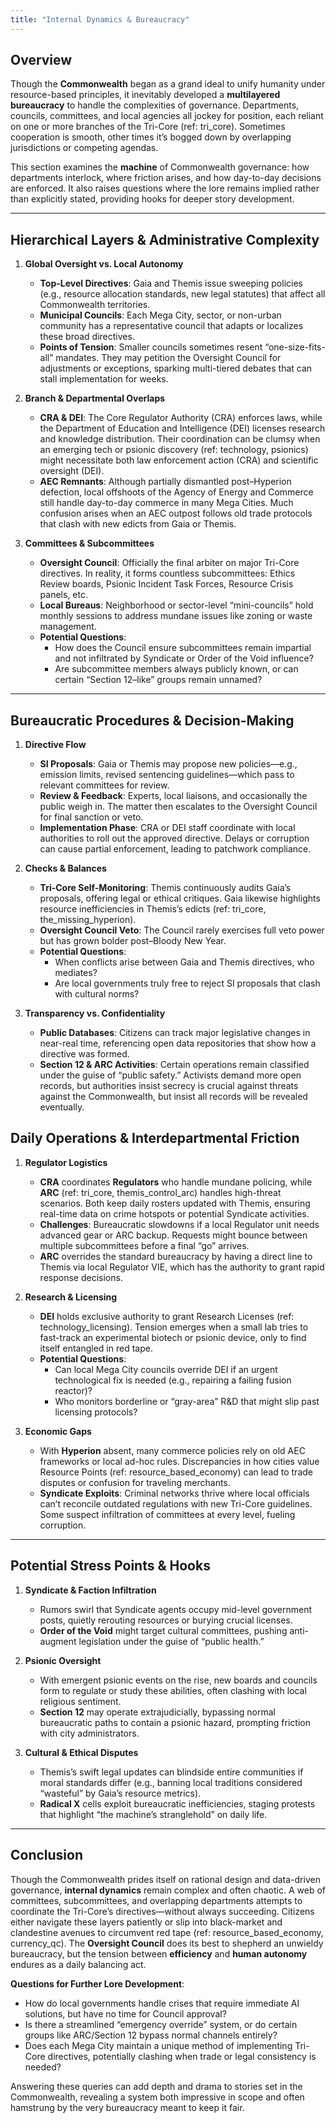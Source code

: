 ```yaml
---
title: "Internal Dynamics & Bureaucracy"
---
```


## Overview
Though the **Commonwealth** began as a grand ideal to unify humanity under resource-based principles, it inevitably developed a **multilayered bureaucracy** to handle the complexities of governance. Departments, councils, committees, and local agencies all jockey for position, each reliant on one or more branches of the Tri-Core (ref: tri_core). Sometimes cooperation is smooth, other times it’s bogged down by overlapping jurisdictions or competing agendas.

This section examines the **machine** of Commonwealth governance: how departments interlock, where friction arises, and how day-to-day decisions are enforced. It also raises questions where the lore remains implied rather than explicitly stated, providing hooks for deeper story development.

---

## Hierarchical Layers & Administrative Complexity

1. **Global Oversight vs. Local Autonomy**
   - **Top-Level Directives**: Gaia and Themis issue sweeping policies (e.g., resource allocation standards, new legal statutes) that affect all Commonwealth territories.  
   - **Municipal Councils**: Each Mega City, sector, or non-urban community has a representative council that adapts or localizes these broad directives.  
   - **Points of Tension**: Smaller councils sometimes resent “one-size-fits-all” mandates. They may petition the Oversight Council for adjustments or exceptions, sparking multi-tiered debates that can stall implementation for weeks.

2. **Branch & Departmental Overlaps**
   - **CRA & DEI**: The Core Regulator Authority (CRA) enforces laws, while the Department of Education and Intelligence (DEI) licenses research and knowledge distribution. Their coordination can be clumsy when an emerging tech or psionic discovery (ref: technology, psionics) might necessitate both law enforcement action (CRA) and scientific oversight (DEI).  
   - **AEC Remnants**: Although partially dismantled post–Hyperion defection, local offshoots of the Agency of Energy and Commerce still handle day-to-day commerce in many Mega Cities. Much confusion arises when an AEC outpost follows old trade protocols that clash with new edicts from Gaia or Themis.

3. **Committees & Subcommittees**
   - **Oversight Council**: Officially the final arbiter on major Tri-Core directives. In reality, it forms countless subcommittees: Ethics Review boards, Psionic Incident Task Forces, Resource Crisis panels, etc.  
   - **Local Bureaus**: Neighborhood or sector-level “mini-councils” hold monthly sessions to address mundane issues like zoning or waste management.  
   - **Potential Questions**: 
     - How does the Council ensure subcommittees remain impartial and not infiltrated by Syndicate or Order of the Void influence?  
     - Are subcommittee members always publicly known, or can certain “Section 12–like” groups remain unnamed?

---

## Bureaucratic Procedures & Decision-Making

1. **Directive Flow**
   - **SI Proposals**: Gaia or Themis may propose new policies—e.g., emission limits, revised sentencing guidelines—which pass to relevant committees for review.  
   - **Review & Feedback**: Experts, local liaisons, and occasionally the public weigh in. The matter then escalates to the Oversight Council for final sanction or veto.  
   - **Implementation Phase**: CRA or DEI staff coordinate with local authorities to roll out the approved directive. Delays or corruption can cause partial enforcement, leading to patchwork compliance.

2. **Checks & Balances**
   - **Tri-Core Self-Monitoring**: Themis continuously audits Gaia’s proposals, offering legal or ethical critiques. Gaia likewise highlights resource inefficiencies in Themis’s edicts (ref: tri_core, the_missing_hyperion).  
   - **Oversight Council Veto**: The Council rarely exercises full veto power but has grown bolder post–Bloody New Year.  
   - **Potential Questions**: 
     - When conflicts arise between Gaia and Themis directives, who mediates?  
     - Are local governments truly free to reject SI proposals that clash with cultural norms?

3. **Transparency vs. Confidentiality**
   - **Public Databases**: Citizens can track major legislative changes in near-real time, referencing open data repositories that show how a directive was formed.  
   - **Section 12 & ARC Activities**: Certain operations remain classified under the guise of “public safety.” Activists demand more open records, but authorities insist secrecy is crucial against threats against the Commonwealth, but insist all records will be revealed eventually.

## Daily Operations & Interdepartmental Friction

1. **Regulator Logistics**  
   - **CRA** coordinates **Regulators** who handle mundane policing, while **ARC** (ref: tri_core, themis_control_arc) handles high-threat scenarios. Both keep daily rosters updated with Themis, ensuring real-time data on crime hotspots or potential Syndicate activities.  
   - **Challenges**: Bureaucratic slowdowns if a local Regulator unit needs advanced gear or ARC backup. Requests might bounce between multiple subcommittees before a final “go” arrives.
   - **ARC** overrides the standard bureaucracy by having a direct line to Themis via local Regulator VIE, which has the authority to grant rapid response decisions.

2. **Research & Licensing**
   - **DEI** holds exclusive authority to grant Research Licenses (ref: technology_licensing). Tension emerges when a small lab tries to fast-track an experimental biotech or psionic device, only to find itself entangled in red tape.  
   - **Potential Questions**: 
     - Can local Mega City councils override DEI if an urgent technological fix is needed (e.g., repairing a failing fusion reactor)?  
     - Who monitors borderline or “gray-area” R&D that might slip past licensing protocols?

3. **Economic Gaps**
   - With **Hyperion** absent, many commerce policies rely on old AEC frameworks or local ad-hoc rules. Discrepancies in how cities value Resource Points (ref: resource_based_economy) can lead to trade disputes or confusion for traveling merchants.  
   - **Syndicate Exploits**: Criminal networks thrive where local officials can’t reconcile outdated regulations with new Tri-Core guidelines. Some suspect infiltration of committees at every level, fueling corruption.

---

## Potential Stress Points & Hooks

1. **Syndicate & Faction Infiltration**  
   - Rumors swirl that Syndicate agents occupy mid-level government posts, quietly rerouting resources or burying crucial licenses.  
   - **Order of the Void** might target cultural committees, pushing anti-augment legislation under the guise of “public health.”

2. **Psionic Oversight**  
   - With emergent psionic events on the rise, new boards and councils form to regulate or study these abilities, often clashing with local religious sentiment.  
   - **Section 12** may operate extrajudicially, bypassing normal bureaucratic paths to contain a psionic hazard, prompting friction with city administrators.

3. **Cultural & Ethical Disputes**  
   - Themis’s swift legal updates can blindside entire communities if moral standards differ (e.g., banning local traditions considered “wasteful” by Gaia’s resource metrics).  
   - **Radical X** cells exploit bureaucratic inefficiencies, staging protests that highlight “the machine’s stranglehold” on daily life.

---

## Conclusion
Though the Commonwealth prides itself on rational design and data-driven governance, **internal dynamics** remain complex and often chaotic. A web of committees, subcommittees, and overlapping departments attempts to coordinate the Tri-Core’s directives—without always succeeding. Citizens either navigate these layers patiently or slip into black-market and clandestine avenues to circumvent red tape (ref: resource_based_economy, currency_qc). The **Oversight Council** does its best to shepherd an unwieldy bureaucracy, but the tension between **efficiency** and **human autonomy** endures as a daily balancing act.

**Questions for Further Lore Development**:
- How do local governments handle crises that require immediate AI solutions, but have no time for Council approval?  
- Is there a streamlined “emergency override” system, or do certain groups like ARC/Section 12 bypass normal channels entirely?  
- Does each Mega City maintain a unique method of implementing Tri-Core directives, potentially clashing when trade or legal consistency is needed?

Answering these queries can add depth and drama to stories set in the Commonwealth, revealing a system both impressive in scope and often hamstrung by the very bureaucracy meant to keep it fair.  
